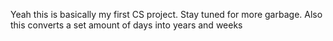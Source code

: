 Yeah this is basically my first CS project. Stay tuned for more garbage. Also this converts a set amount of days into years and weeks 
